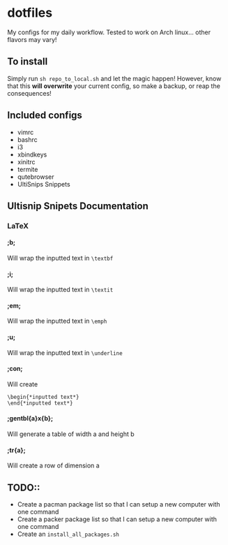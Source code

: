 # dotfiles
My configs for my daily workflow. Tested to work on Arch linux... other
flavors may vary!

## To install
Simply run `sh repo_to_local.sh` and let the magic happen! However, know that
this **will overwrite** your current config, so make a backup, or reap the 
consequences!

## Included configs
* vimrc
* bashrc
* i3
* xbindkeys
* xinitrc
* termite
* qutebrowser
* UltiSnips Snippets

## Ultisnip Snipets Documentation
### LaTeX
#### ;b;
Will wrap the inputted text in `\textbf`

#### ;i;
Will wrap the inputted text in `\textit`

#### ;em;
Will wrap the inputted text in `\emph`

#### ;u;
Will wrap the inputted text in `\underline`

#### ;con;
Will create 
``` 
\begin{*inputted text*}
\end{*inputted text*}
```

#### ;gentbl{a}x{b};
Will generate a table of width a and height b

#### ;tr{a};
Will create a row of dimension a


## TODO::
* Create a pacman package list so that I can setup a new computer with one
command
* Create a packer package list so that I can setup a new computer with one
command
* Create an `install_all_packages.sh`
